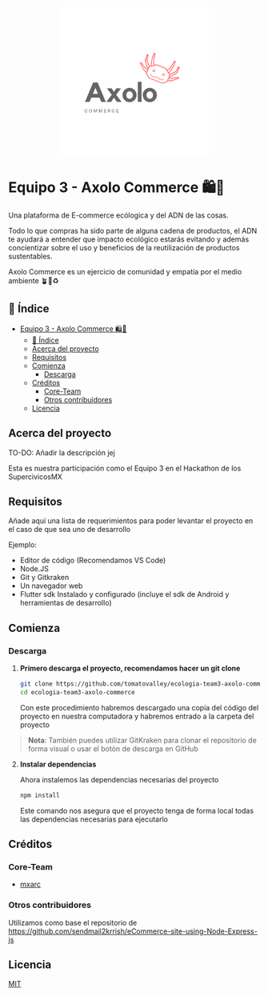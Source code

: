 <p align="center">
<img src="https://github.com/tomatovalley/ecologia-team3-axolo-commerce/blob/master/logo.png" width="300" title="Logo Axolo Commerce">
</p>


# Equipo 3 - Axolo Commerce 🛍🌱

Una plataforma de E-commerce ecólogica y del ADN de las cosas.

Todo lo que compras ha sido parte de alguna cadena de productos, el ADN te ayudará a entender que impacto ecológico estarás evitando y además concientizar sobre el uso y beneficios de la reutilización de productos sustentables.

Axolo Commerce es un ejercicio de comunidad y empatía por el medio ambiente 🪴🌿♻

## 📖 Índice

- [Equipo 3 - Axolo Commerce 🛍🌱](#equipo-3---axolo-commerce-)
  - [📖 Índice](#-índice)
  - [Acerca del proyecto](#acerca-del-proyecto)
  - [Requisitos](#requisitos)
  - [Comienza](#comienza)
    - [Descarga](#descarga)
  - [Créditos](#créditos)
    - [Core-Team](#core-team)
    - [Otros contribuidores](#otros-contribuidores)
  - [Licencia](#licencia)

## Acerca del proyecto

TO-DO: Añadir la descripción jej

Esta es nuestra participación como el Equipo 3 en el Hackathon de los SupercivicosMX

## Requisitos

Añade aquí una lista de requerimientos para poder levantar el proyecto en el caso de que sea uno de desarrollo

Ejemplo:

- Editor de código (Recomendamos VS Code)
- Node.JS
- Git y Gitkraken
- Un navegador web
- Flutter sdk Instalado y configurado (incluye el sdk de Android y herramientas de desarrollo)

## Comienza

### Descarga

1. **Primero descarga el proyecto, recomendamos hacer un git clone**

   ```bash
   git clone https://github.com/tomatovalley/ecologia-team3-axolo-commerce
   cd ecologia-team3-axolo-commerce
   ```

    Con este procedimiento habremos descargado una copia del código del proyecto en nuestra computadora y habremos entrado a la carpeta del proyecto

> **Nota**: También puedes utilizar GitKraken para clonar el repositorio de forma visual o usar el botón de descarga en GitHub

2. **Instalar dependencias**

    Ahora instalemos las dependencias necesarias del proyecto

   ```bash
   npm install
   ```

    Este comando nos asegura que el proyecto tenga de forma local todas las dependencias necesarias para ejecutarlo

## Créditos

### Core-Team

- [mxarc](http://github.com/mxarc)

### Otros contribuidores

Utilizamos como base el repositorio de https://github.com/sendmail2krrish/eCommerce-site-using-Node-Express-js

## Licencia

[MIT](LICENSE)
